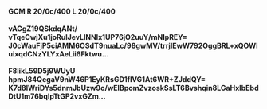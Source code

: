 #### GCM R 20/0c/400 L 20/0c/400
**vACgZ19QSkdqANt/**<br/>**vTqeCwjXu1joRulJevLlNNIx1UP76jO2uuY/mNIpREY=**<br/>**J0cWauFjP5ciAMM6OSdT9nuaLc/98gwMV/trrjlEwW792OggBRL+xQOWIuixqdCNzYLYxAeLii6Fktwu...**<br/><br/>
**F8likL59D5j9WUyU**<br/>**hpmJ84QegaV9nW46P1EyKRsGD1flVG1At6WR+ZJddQY=**<br/>**K7d8IWriDYs5dnmJbUzw9o/wElBpomZvzoskSsLT6Bvshqin8LGaHxIbEbdDtU1m76bqIpTtGP2vxGZm...**